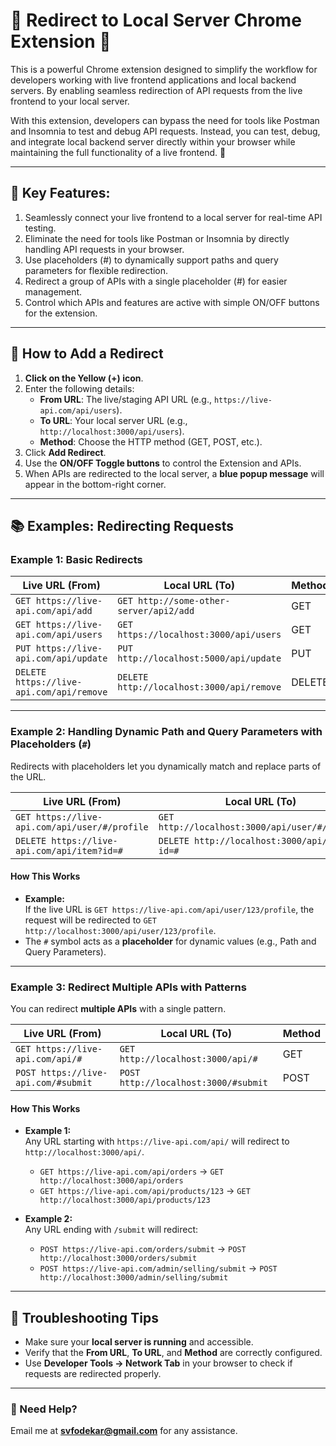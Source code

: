 # 🌟 Redirect to Local Server Chrome Extension 🌟  

This is a powerful Chrome extension designed to simplify the workflow for developers working with live frontend applications and local backend servers. By enabling seamless redirection of API requests from the live frontend to your local server.

With this extension, developers can bypass the need for tools like Postman and Insomnia to test and debug API requests. Instead, you can test, debug, and integrate local backend server directly within your browser while maintaining the full functionality of a live frontend. 🚀  

---
## 🎯 Key Features:
1. Seamlessly connect your live frontend to a local server for real-time API testing.
2. Eliminate the need for tools like Postman or Insomnia by directly handling API requests in your browser.
3. Use placeholders (#) to dynamically support paths and query parameters for flexible redirection.
4. Redirect a group of APIs with a single placeholder (#) for easier management.
5. Control which APIs and features are active with simple ON/OFF buttons for the extension.
---

## 🎯 How to Add a Redirect  
1. **Click on the Yellow (+) icon**.  
2. Enter the following details:  
   - **From URL**: The live/staging API URL (e.g., `https://live-api.com/api/users`).  
   - **To URL**: Your local server URL (e.g., `http://localhost:3000/api/users`).  
   - **Method**: Choose the HTTP method (GET, POST, etc.).  
3. Click **Add Redirect**.  
4. Use the **ON/OFF Toggle buttons** to control the Extension and APIs.  
5. When APIs are redirected to the local server, a **blue popup message** will appear in the bottom-right corner.  

---

## 📚 Examples: Redirecting Requests  

### Example 1: Basic Redirects  
| **Live URL (From)**                    | **Local URL (To)**                        | **Method** |
|----------------------------------------|-------------------------------------------|------------|
| `GET https://live-api.com/api/add`     | `GET http://some-other-server/api2/add`   | GET        |
| `GET https://live-api.com/api/users`   | `GET https://localhost:3000/api/users`    | GET        |
| `PUT https://live-api.com/api/update`  | `PUT http://localhost:5000/api/update`   | PUT        |
| `DELETE https://live-api.com/api/remove` | `DELETE http://localhost:3000/api/remove` | DELETE     |

---

### Example 2: Handling Dynamic Path and Query Parameters with Placeholders (`#`)  
Redirects with placeholders let you dynamically match and replace parts of the URL.  

| **Live URL (From)**                       | **Local URL (To)**                     | **Method** |
|-------------------------------------------|----------------------------------------|------------|
| `GET https://live-api.com/api/user/#/profile` | `GET http://localhost:3000/api/user/#/profile` | GET    |
| `DELETE https://live-api.com/api/item?id=#` | `DELETE http://localhost:3000/api/item?id=#` | DELETE   |

#### **How This Works**  
- **Example:**  
  If the live URL is `GET https://live-api.com/api/user/123/profile`, the request will be redirected to `GET http://localhost:3000/api/user/123/profile`.  
- The `#` symbol acts as a **placeholder** for dynamic values (e.g., Path and Query Parameters).  

---

### Example 3: Redirect Multiple APIs with Patterns  
You can redirect **multiple APIs** with a single pattern.  

| **Live URL (From)**              | **Local URL (To)**               | **Method** |
|----------------------------------|----------------------------------|------------|
| `GET https://live-api.com/api/#` | `GET http://localhost:3000/api/#`| GET        |
| `POST https://live-api.com/#submit` | `POST http://localhost:3000/#submit` | POST    |

#### **How This Works**  
- **Example 1:**  
  Any URL starting with `https://live-api.com/api/` will redirect to `http://localhost:3000/api/`.  
  - `GET https://live-api.com/api/orders` → `GET http://localhost:3000/api/orders`  
  - `GET https://live-api.com/api/products/123` → `GET http://localhost:3000/api/products/123`  

- **Example 2:**  
  Any URL ending with `/submit` will redirect:  
  - `POST https://live-api.com/orders/submit` → `POST http://localhost:3000/orders/submit`  
  - `POST https://live-api.com/admin/selling/submit` → `POST http://localhost:3000/admin/selling/submit`  

---

## 🔧 Troubleshooting Tips  
- Make sure your **local server is running** and accessible.  
- Verify that the **From URL**, **To URL**, and **Method** are correctly configured.  
- Use **Developer Tools → Network Tab** in your browser to check if requests are redirected properly.  

---

### 📧 Need Help?  
Email me at **svfodekar@gmail.com** for any assistance.  
